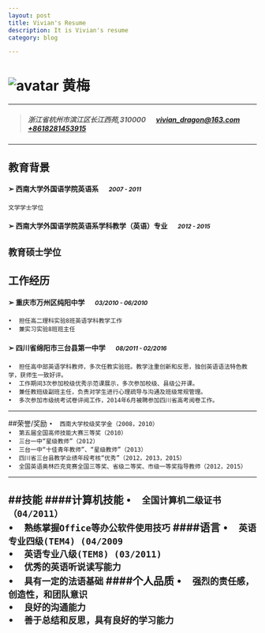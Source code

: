 ```yaml
---
layout: post
title: Vivian's Resume
description: It is Vivian's resume 
category: blog

---
```


# ![avatar][] 黄梅

---

> #####  浙江省杭州市滨江区长江西苑,310000 &emsp; [vivian_dragon@163.com][homepage] [+8618281453915][homepage]

---
## 教育背景
#### ➢	西南大学外国语学院英语系 &emsp; <small>*2007 - 2011*</small>
`文学学士学位`

#### ➢	西南大学外国语学院英语系学科教学（英语）专业 &emsp; <small>*2012 - 2015*</small>
`教育硕士学位`
---

## 工作经历

#### ➢	重庆市万州区纯阳中学 &emsp; <small>*03/2010 - 06/2010*</small>
`•	担任高二理科实验8班英语学科教学工作`<br>
`•	兼实习实验8班班主任`


#### ➢	四川省绵阳市三台县第一中学 &emsp; <small>*08/2011 - 02/2016*</small>
`•	担任高中部英语学科教师，多次任教实验班。教学注重创新和反思，独创英语语法特色教学，获师生一致好评。`<br>
`•	工作期间3次参加校级优秀示范课展示，多次参加校级、县级公开课。`<br>
`•	兼任教班级副班主任，负责对学生进行心理疏导与沟通及班级常规管理。`<br>
`•	多次参加市级统考试卷评阅工作，2014年6月被聘参加四川省高考阅卷工作。`


---
##荣誉/奖励
`•	西南大学校级奖学金（2008，2010）`<br>
`•	第五届全国高师技能大赛三等奖（2010）`<br>
`•	三台一中“星级教师”（2012）`<br>
`•	三台一中“十佳青年教师”、“星级教师”（2013）`<br>
`•	四川省三台县教学业绩年段考核“优秀”（2012，2013，2015）`<br>
`•	全国英语奥林匹克竞赛全国三等奖、省级二等奖、市级一等奖指导教师（2012，2015）`

---
##技能
####计算机技能
`•	全国计算机二级证书（04/2011）`<br>
`•	熟练掌握Office等办公软件使用技巧`
####语言
`•	英语专业四级(TEM4) (04/2009`<br>
`•	英语专业八级(TEM8) (03/2011)`<br>
`•	优秀的英语听说读写能力`<br>
`•	具有一定的法语基础`
####个人品质
`•	强烈的责任感，创造性，和团队意识`<br>
`•	良好的沟通能力`<br>
`•	善于总结和反思，具有良好的学习能力`
---
[avatar]: http://bigwavelet.github.io/images/post/vivian
[homepage]: http://bigwavelet.github.io

	


